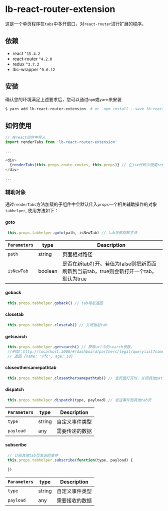 # lb-react-router-extension

这是一个单页程序在`tabs`中多开窗口，对`react-router`进行扩展的程序。

## 依赖
* react `^15.4.2`
* react-router `^4.2.0`
* redux `^3.7.2`
* lbc-wrapper `^0.0.12`

## 安装

确认您的环境满足上述要求后，您可以通过`npm`或`yarn`来安装

```bash
$ yarn add lb-react-router-extension  # or `npm install --save lb-react-router-extension`
```

## 如何使用

``` js
// 在react组件中导入
import renderTabs from 'lb-react-router-extension'

...

<div>
  {renderTabs(this.props.route.routes, this.props)} // 在jsx代码中使用renderTabs替代原renderRoutes来加载路由组件
</div>

...

```

### 辅助对象

通过`renderTabs`方法加载的子组件中会默认传入`props`一个相关辅助操作的对象`tabhelper`, 使用方法如下：

#### goto

``` js
 this.props.tabhelper.goto(path, isNewTab) // tab导航跳转方法
```
|`Parameters` |type      |Description|
|-------------|----------|-----------|
|`path`       |string    |页面相对路径|
|`isNewTab`   |boolean   |是否在新tab打开。若值为false则把新页面刷新到当前tab，true则会新打开一个tab，默认为true|

#### goback

``` js
 this.props.tabhelper.goback() // tab导航返回
```

#### closetab

``` js
 this.props.tabhelper.closetab() // 关闭当前tab
```

#### getsearch

``` js
 this.props.tabhelper.getsearch() // 获取url中的search参数，
 //例如：http://localhost:3000/#/dashboard/partners/legal/querylist?name=vfc&age=18
 // 返回 {name: 'vfc', age: 18}

```

#### closeothersamepathtab

``` js
 this.props.tabhelper.closeothersamepathtab() // 当页面打开时，关闭其他path一样但是search参数不一样的页面
```

#### dispatch

``` js
 this.props.tabhelper.dispatch(type, payload) // 发送事件到其他tab页
```

|`Parameters` |type      |Description|
|-------------|----------|-----------|
|`type`       |string    |自定义事件类型|
|`payload`    |any       |需要传递的数据|

#### subscribe

``` js
 // 订阅其他tab页发送的事件
 this.props.tabhelper.subscribe(function(type, payload) {
	
 }) 
```

|`Parameters` |type      |Description|
|-------------|----------|-----------|
|`type`       |string    |自定义事件类型|
|`payload`    |any       |需要接收的数据|

